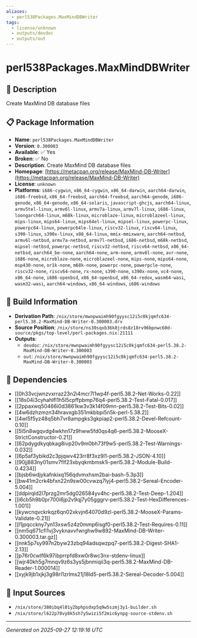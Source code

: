 ```yaml
---
aliases:
  - perl538Packages.MaxMindDBWriter
tags:
  - license/unknown
  - outputs/devdoc
  - outputs/out
---
```


# perl538Packages.MaxMindDBWriter

## 📝 Description

Create MaxMind DB database files

## 📋 Package Information

- **Name**: `perl538Packages.MaxMindDBWriter`
- **Version**: `0.300003`
- **Available**: ✅ Yes
- **Broken**: ✅ No
- **Description**: Create MaxMind DB database files
- **Homepage**: [https://metacpan.org/release/MaxMind-DB-Writer](https://metacpan.org/release/MaxMind-DB-Writer)
- **License**: `unknown`
- **Platforms**: `i686-cygwin`, `x86_64-cygwin`, `x86_64-darwin`, `aarch64-darwin`, `i686-freebsd`, `x86_64-freebsd`, `aarch64-freebsd`, `aarch64-genode`, `i686-genode`, `x86_64-genode`, `x86_64-solaris`, `javascript-ghcjs`, `aarch64-linux`, `armv5tel-linux`, `armv6l-linux`, `armv7a-linux`, `armv7l-linux`, `i686-linux`, `loongarch64-linux`, `m68k-linux`, `microblaze-linux`, `microblazeel-linux`, `mips-linux`, `mips64-linux`, `mips64el-linux`, `mipsel-linux`, `powerpc-linux`, `powerpc64-linux`, `powerpc64le-linux`, `riscv32-linux`, `riscv64-linux`, `s390-linux`, `s390x-linux`, `x86_64-linux`, `mmix-mmixware`, `aarch64-netbsd`, `armv6l-netbsd`, `armv7a-netbsd`, `armv7l-netbsd`, `i686-netbsd`, `m68k-netbsd`, `mipsel-netbsd`, `powerpc-netbsd`, `riscv32-netbsd`, `riscv64-netbsd`, `x86_64-netbsd`, `aarch64_be-none`, `aarch64-none`, `arm-none`, `armv6l-none`, `avr-none`, `i686-none`, `microblaze-none`, `microblazeel-none`, `mips-none`, `mips64-none`, `msp430-none`, `or1k-none`, `m68k-none`, `powerpc-none`, `powerpcle-none`, `riscv32-none`, `riscv64-none`, `rx-none`, `s390-none`, `s390x-none`, `vc4-none`, `x86_64-none`, `i686-openbsd`, `x86_64-openbsd`, `x86_64-redox`, `wasm64-wasi`, `wasm32-wasi`, `aarch64-windows`, `x86_64-windows`, `i686-windows`

## 🔧 Build Information

- **Derivation Path**: `/nix/store/mwnpwaimh90fgyysc12i5c0kjqmfc634-perl5.38.2-MaxMind-DB-Writer-0.300003.drv`
- **Source Position**: `/nix/store/ns30sqxb36k8jrds8z18rv96bpnwc60d-source/pkgs/top-level/perl-packages.nix:21111`
- **Outputs**:
  - `devdoc`:  `/nix/store/mwnpwaimh90fgyysc12i5c0kjqmfc634-perl5.38.2-MaxMind-DB-Writer-0.300003`
  - `out`:  `/nix/store/mwnpwaimh90fgyysc12i5c0kjqmfc634-perl5.38.2-MaxMind-DB-Writer-0.300003`

## 🔗 Dependencies

- [[0h33vcjwnzvxrraz23n2i4mcr7l1wp4f-perl5.38.2-Net-Works-0.22]]
- [[18s04i3cyhahlfl1h5l5cpffpbmp76q4-perl5.38.2-Test-Fatal-0.017]]
- [[2ppaxwq50466i0d3861kw3v3k14f09mn-perl5.38.2-Test-Bits-0.02]]
- [[4w6dzhzmzn34hravxgb351mkbbpi5n5k-perl-5.38.2]]
- [[4wl5f5yz48q5bh7vr8ampgks3gkpiap2-perl5.38.2-Devel-Refcount-0.10]]
- [[5l5n8wgqvdg4wkhn17z9hww5fd0qs4q6-perl5.38.2-MooseX-StrictConstructor-0.21]]
- [[62pdygdkyqbkag8ivp20v9m0bh73f9w5-perl5.38.2-Test-Warnings-0.032]]
- [[6p5af3ybikd2c3pjqwv423rr8f3xz9l1-perl5.38.2-JSON-4.10]]
- [[90jj883ny01smv7flf23xbyqkmbmsk1i-perl5.38.2-Module-Build-0.4234]]
- [[bjsb6wdjykafnkixq156qdvmxhsm2bai-bash-5.3p3]]
- [[bw41m2crk4bfxn22n9sw00cvwzq7lyj4-perl5.38.2-Sereal-Encoder-5.004]]
- [[ddpirqld2l7przg2mr5dg026584yv4hc-perl5.38.2-Test-Deep-1.204]]
- [[i6cb5h9b0pr700i6jp2v9qj7y05gggrv-perl5.38.2-Test-HexDifferences-1.001]]
- [[kywcnqvckrkqz6qn02xkvjn64070d9zl-perl5.38.2-MooseX-Params-Validate-0.21]]
- [[l1jpqcckny7yn13xsw5z4z0mmp6isgf0-perl5.38.2-Test-Requires-0.11]]
- [[nm5q671cfi1vj3vyknavvfwrghw9w892-MaxMind-DB-Writer-0.300003.tar.gz]]
- [[nnk5p7sy997n2byw23zbq94adsqwzpq7-perl5.38.2-Digest-SHA1-2.13]]
- [[p76r0cwlf6k97ibprrpfd8xw0r8wc3nx-stdenv-linux]]
- [[wjr40kh5g7mnqv9z6s3ys5jbnmiqii3q-perl5.38.2-MaxMind-DB-Reader-1.000014]]
- [[xyjk9jb1xjkj3g98rl1zrlms21j18ld5-perl5.38.2-Sereal-Decoder-5.004]]

## 📁 Input Sources

- `/nix/store/380ibq4l01y2bphpsdxp5q9w5szmj3y1-builder.sh`
- `/nix/store/l622p70vy8k5sh7y5wizi5f2mic6ynpg-source-stdenv.sh`

---
*Generated on 2025-09-27 12:19:16 UTC*
